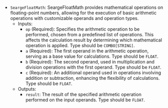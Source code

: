 - `SeargeFloatMath`: SeargeFloatMath provides mathematical operations on floating-point numbers, allowing for the execution of basic arithmetic operations with customizable operands and operation types.
    - Inputs:
        - `op` (Required): Specifies the arithmetic operation to be performed, chosen from a predefined list of operations. This affects the calculation result by determining which mathematical operation is applied. Type should be `COMBO[STRING]`.
        - `a` (Required): The first operand in the arithmetic operation, serving as a base value for calculations. Type should be `FLOAT`.
        - `b` (Required): The second operand, used in multiplication and division operations with the first operand. Type should be `FLOAT`.
        - `c` (Required): An additional operand used in operations involving addition or subtraction, enhancing the flexibility of calculations. Type should be `FLOAT`.
    - Outputs:
        - `result`: The result of the specified arithmetic operation performed on the input operands. Type should be `FLOAT`.
